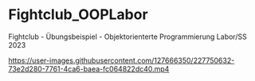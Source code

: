 # Fightclub_OOPLabor
Fightclub - Übungsbeispiel - Objektorienterte Programmierung Labor/SS 2023


https://user-images.githubusercontent.com/127666350/227750632-73e2d280-7761-4ca6-baea-fc064822dc40.mp4

